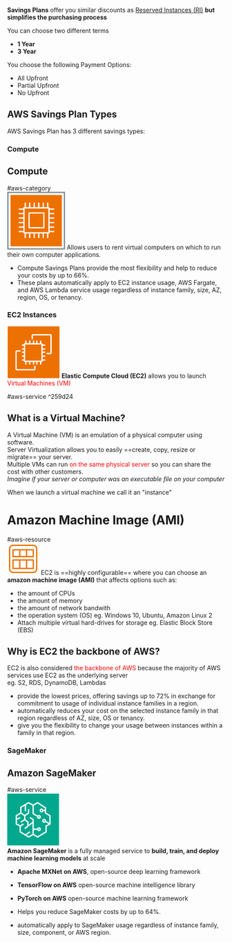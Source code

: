 **Savings Plans** offer you similar discounts as [Reserved Instances (RI)](12-03%20Reserved%20Instances.md) **but simplifies the purchasing process**

You can choose two different terms

* **1 Year**
* **3 Year**

You choose the following Payment Options:

* All Upfront
* Partial Upfront
* No Upfront

## AWS Savings Plan Types

AWS Savings Plan has 3 different savings types:

### **Compute**

## Compute

\#aws-category   
![35](images/icons/Compute_Icon.png) Allows users to rent virtual computers on which to run their own computer applications.

* Compute Savings Plans provide the most flexibility and help to reduce your costs by up to 66%. 
* These plans automatically apply to EC2 instance usage, AWS Fargate, and AWS Lambda service usage regardless of instance family, size, AZ, region, OS, or tenancy.

### **EC2 Instances**

![35](../../images/icons/EC2_Icon.png) **Elastic Compute Cloud (EC2)** allows you to launch <span style="color:#ff0000">Virtual Machines (VM)</span>
  
\#aws-service  ^259d24

## What is a Virtual Machine?

A Virtual Machine (VM) is an emulation of a physical computer using software.  
Server Virtualization allows you to easily ==create, copy, resize or migrate== your server.  
Multiple VMs can run <span style="color:#ff0000">on the same physical server</span> so you can share the cost with other customers.  
*Imagine if your server or computer was an executable file on your computer*

When we launch a virtual machine we call it an "instance"

# Amazon Machine Image (AMI)

\#aws-resource   
![35](../../images/icons/AMI_Icon.png) EC2 is ==highly configurable== where you can choose an **amazon machine image (AMI)** that affects options such as:

* the amount of CPUs
* the amount of memory
* the amount of network bandwith
* the operation system (OS) eg. Windows 10, Ubuntu, Amazon Linux 2
* Attach multiple virtual hard-drives for storage eg. Elastic Block Store (EBS)

## Why is EC2 the backbone of AWS?

EC2 is also considered <span style="color:#ff0000">the backbone of AWS</span> because the majority of AWS services use EC2 as the underlying server  
eg. S2, RDS, DynamoDB, Lambdas

* provide the lowest prices, offering savings up to 72% in exchange for commitment to usage of individual instance families in a region. 
* automatically reduces your cost on the selected instance family in that region regardless of AZ, size, OS or tenancy. 
* give you the flexibility to change your usage between instances within a family in that region.

### **SageMaker**

## Amazon SageMaker

\#aws-service   
![75](images/icons/SageMaker_Icon.png)  
**Amazon SageMaker** is a fully managed service to **build, train, and deploy machine learning models** at scale

* **Apache MXNet on AWS**, open-source deep learning framework
* **TensorFlow on AWS** open-source machine intelligence library
* **PyTorch on AWS** open-source machine learning framework

* Helps you reduce SageMaker costs by up to 64%. 
* automatically apply to SageMaker usage regardless of instance family, size, component, or AWS region.
